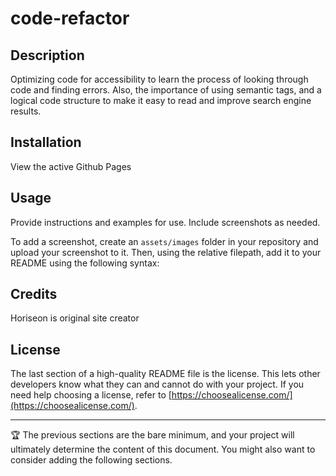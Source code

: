 # code-refactor

## Description

Optimizing code for accessibility to learn the process of looking through code and finding errors. Also, the importance of using semantic tags, and a logical code structure to make it easy to read and improve search engine results.  

## Installation

View the active Github Pages

## Usage

Provide instructions and examples for use. Include screenshots as needed.

To add a screenshot, create an `assets/images` folder in your repository and upload your screenshot to it. Then, using the relative filepath, add it to your README using the following syntax:

   

## Credits
Horiseon is original site creator

## License

The last section of a high-quality README file is the license. This lets other developers know what they can and cannot do with your project. If you need help choosing a license, refer to [https://choosealicense.com/](https://choosealicense.com/).

---

🏆 The previous sections are the bare minimum, and your project will ultimately determine the content of this document. You might also want to consider adding the following sections.

